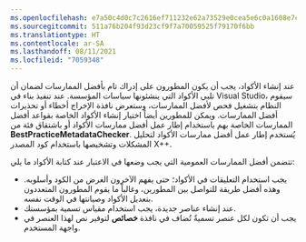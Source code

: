 ```yaml
---
ms.openlocfilehash: e7a50c4d0c7c2616ef711232e62a73529e0cea5e6c0a1608e7cd33aa204b13b7
ms.sourcegitcommit: 511a76b204f93d23cf9f7a70059525f79170f6bb
ms.translationtype: HT
ms.contentlocale: ar-SA
ms.lasthandoff: 08/11/2021
ms.locfileid: "7059348"
---
```

عند إنشاء الأكواد، يجب أن يكون المطورون على إدراك تام بأفضل الممارسات لضمان أن تلبي الأكواد التي ينشئونها سياسات المؤسسة. عند تنفيذ بناء في Visual Studio، سيقوم النظام بتشغيل فحص لأفضل الممارسات، وستعرض نافذة الإخراج أخطاء أو تحذيرات أفضل الممارسات. ويمكن للمطورين أيضاً اختيار إنشاء الأكواد الخاصة بقواعد أفضل الممارسات الخاصة بهم باستخدام إطار عمل أفضل ممارسات الأكواد أو باشتقاق فئة من **BestPracticeMetadataChecker**. يُستخدم إطار عمل أفضل ممارسات الأكواد لتحليل المشكلات وتشخيصها باستخدام كود المصدر X++. 

تتضمن أفضل الممارسات العمومية التي يجب وضعها في الاعتبار عند كتابة الأكواد ما يلي:

-   يجب استخدام التعليقات في الأكواد؛ حتى يفهم الآخرون الغرض من الكود وأسلوبه. وهذه أفضل طريقة للتواصل بين المطورين، وغالباً ما يقوم المطورون المتعددون بتعديل الأكواد وصيانتها في الوقت نفسه.
-   عند إنشاء عناصر جديدة، يجب استخدام مقياس تسمية بمؤسستك.
-   يجب أن تكون لكل عنصر تسميةٌ تُضاف في نافذة **خصائص** لتوفير نص لهذا العنصر في واجهة المستخدم.
